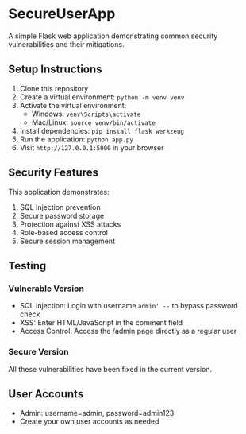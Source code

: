 # SecureUserApp

A simple Flask web application demonstrating common security vulnerabilities and their mitigations.

## Setup Instructions

1. Clone this repository
2. Create a virtual environment: `python -m venv venv`
3. Activate the virtual environment:
   - Windows: `venv\Scripts\activate`
   - Mac/Linux: `source venv/bin/activate`
4. Install dependencies: `pip install flask werkzeug`
5. Run the application: `python app.py`
6. Visit `http://127.0.0.1:5000` in your browser

## Security Features

This application demonstrates:
1. SQL Injection prevention
2. Secure password storage
3. Protection against XSS attacks
4. Role-based access control
5. Secure session management

## Testing

### Vulnerable Version
- SQL Injection: Login with username `admin' --` to bypass password check
- XSS: Enter HTML/JavaScript in the comment field
- Access Control: Access the /admin page directly as a regular user

### Secure Version
All these vulnerabilities have been fixed in the current version.

## User Accounts
- Admin: username=admin, password=admin123
- Create your own user accounts as needed
